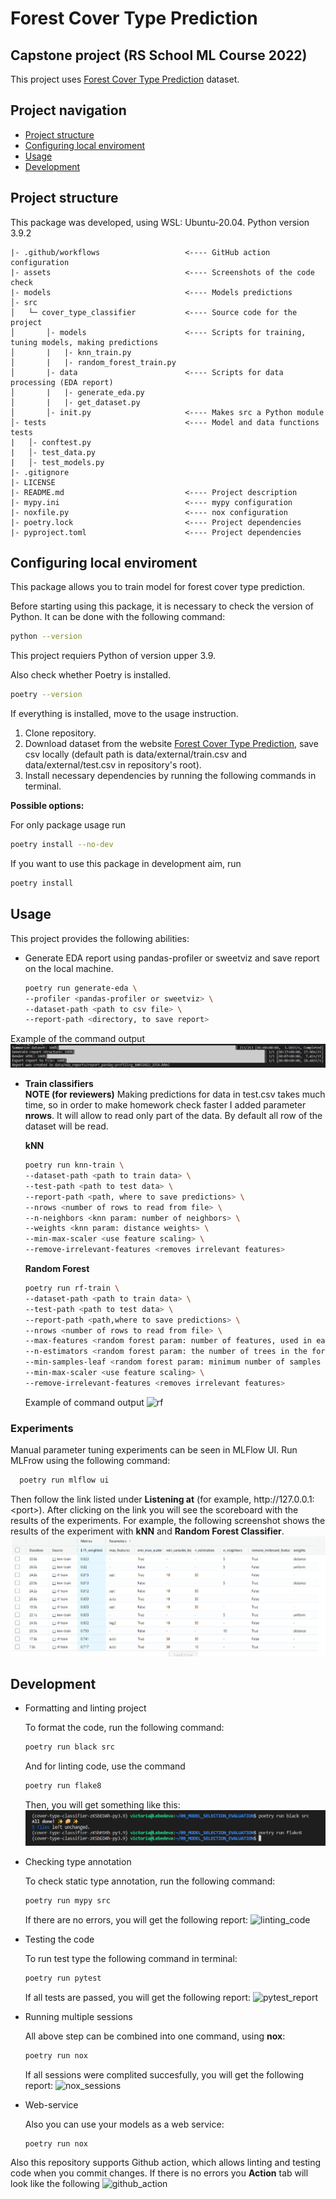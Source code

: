 # Forest Cover Type Prediction 
## Capstone project (RS School ML Course 2022)

This project uses [Forest Cover Type Prediction](https://www.kaggle.com/competitions/forest-cover-type-prediction/data) dataset.

## Project navigation
* [Project structure](https://github.com/VictoriaLebedeva/model_selection_evaluation#project-structure)
* [Configuring local enviroment](https://github.com/VictoriaLebedeva/model_selection_evaluation#configuring-local-enviroment)
* [Usage](https://github.com/VictoriaLebedeva/model_selection_evaluation#usage)
* [Development](https://github.com/VictoriaLebedeva/model_selection_evaluation#development)


## Project structure
This package was developed, using WSL: Ubuntu-20.04. Python version 3.9.2
```
|- .github/workflows                   <---- GitHub action configuration
|- assets                              <---- Screenshots of the code check
|- models                              <---- Models predictions                 
│- src  
│   └─ cover_type_classifier           <---- Source code for the project
│       │- models                      <---- Scripts for training, tuning models, making predictions
│       |   |- knn_train.py
│       |   |- random_forest_train.py
│       |- data                        <---- Scripts for data processing (EDA report)
│       |   |- generate_eda.py
│       |   |- get_dataset.py
│       │- init.py                     <---- Makes src a Python module
│- tests                               <---- Model and data functions tests
|   │- conftest.py
|   │- test_data.py
|   │- test_models.py
|- .gitignore
|- LICENSE
|- README.md                           <---- Project description
|- mypy.ini                            <---- mypy configuration
|- noxfile.py                          <---- nox configuration
|- poetry.lock                         <---- Project dependencies
|- pyproject.toml                      <---- Project dependencies

```

## Configuring local enviroment
This package allows you to train model for forest cover type prediction. 

Before starting using this package, it is necessary to check the version of Python. It can be done with the following command:
```sh
python --version
```
This project requiers Python of version upper 3.9.

Also check whether Poetry is installed.

```sh
poetry --version
```
If everything is installed, move to the usage instruction.

1. Clone repository.
2. Download  dataset from the website [Forest Cover Type Prediction](https://www.kaggle.com/competitions/forest-cover-type-prediction/data), save csv locally (default path is data/external/train.csv and data/external/test.csv in repository's root).
3. Install necessary dependencies by running the following commands in terminal. 

**Possible options:**

For only package usage run 
```sh
poetry install --no-dev
```
If you want to use this package in development aim, run 
```sh
poetry install 
```

## Usage 

This project provides the following abilities:
 * Generate EDA report using pandas-profiler or sweetviz and save report on the local machine.
    ```sh
    poetry run generate-eda \
    --profiler <pandas-profiler or sweetviz> \
    --dataset-path <path to csv file> \
    --report-path <directory, to save report>
    ```
  Example of the command output
  ![report](assets/pandas-profiling.png)
 * **Train classifiers**  
   **NOTE (for reviewers)** Making predictions for data in test.csv takes much time, so in order to make homework check faster I added parameter **nrows**. It will allow to read only part of the data. By default all row of the dataset will be read.

   **kNN**
   ```sh
   poetry run knn-train \
   --dataset-path <path to train data> \
   --test-path <path to test data> \
   --report-path <path, where to save predictions> \
   --nrows <number of rows to read from file> \
   --n-neighbors <knn param: number of neighbors> \
   --weights <knn param: distance weights> \
   --min-max-scaler <use feature scaling> \
   --remove-irrelevant-features <removes irrelevant features> 
    ```

    **Random Forest**
   ```sh
   poetry run rf-train \
   --dataset-path <path to train data> \
   --test-path <path to test data> \
   --report-path <path,where to save predictions> \
   --nrows <number of rows to read from file> \
   --max-features <random forest param: number of features, used in each tree> \
   --n-estimators <random forest param: the number of trees in the forest> \
   --min-samples-leaf <random forest param: minimum number of samples required to be at a leaf node> \
   --min-max-scaler <use feature scaling> \
   --remove-irrelevant-features <removes irrelevant features> 
    ```
    Example of command output
    ![rf](assets/rf-train.png)

### **Experiments** 
Manual parameter tuning experiments can be seen in MLFlow UI. Run MLFrow using the following command:
 ```sh
   poetry run mlflow ui
```
Then follow the link listed under **Listening at** (for example, http://<i></i>127.0.0.1:\<port\>). After clicking on the link you will see the scoreboard with the results of the experiments. For example, the following screenshot shows the results of the experiment with **kNN** and **Random Forest Classifier**.
![mlflow_experiments](assets/mlflow_experiments.png)

## Development

* Formatting and linting project

  To format the code, run the following command:
  ```sh
  poetry run black src
  ```
  And for linting code, use the command
  ```sh
  poetry run flake8
  ```
  Then, you will get something like this:
  ![linting_code](assets/linting_done.png)

* Checking type annotation

  To check static type annotation, run the following command:
   ```sh
   poetry run mypy src
    ```
  If there are no errors, you will get the following report:
  ![linting_code](assets/mypy_report.png)

* Testing the code 

  To run test type the following command in terminal:
   ```sh
   poetry run pytest
    ```
  If all tests are passed, you will get the following report:
  ![pytest_report](assets/pytest_report.png)

* Running multiple sessions 

  All above step can be combined into one command, using **nox**:
   ```sh
   poetry run nox
    ```
  If all sessions were complited succesfully, you will get the following report:
![nox_sessions](assets/nox_sessions.png) 

* Web-service 
  
  Also you can use your models as a web service:
   ```sh
   poetry run nox
    ```


Also this repository supports Github action, which allows linting and testing code when you commit changes.
If there is no errors you **Action** tab will look like the following
![github_action](assets/github_action.png) 



